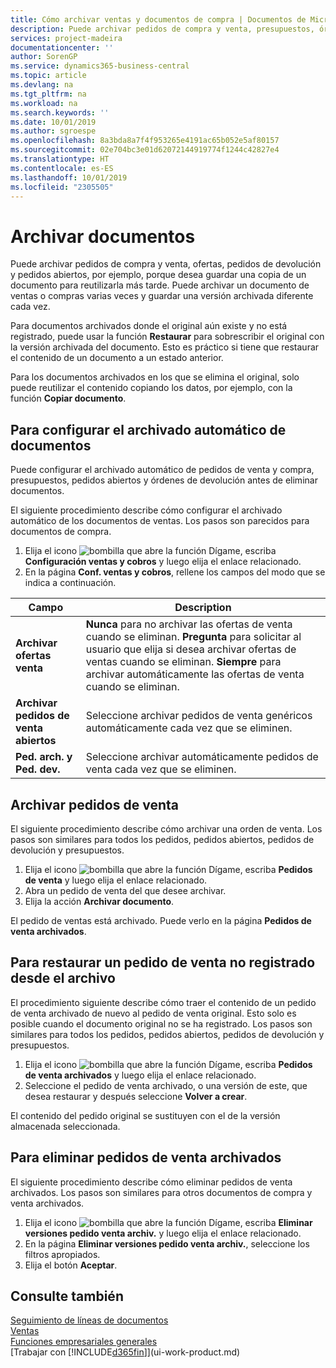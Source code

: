 ```yaml
---
title: Cómo archivar ventas y documentos de compra | Documentos de Microsoft
description: Puede archivar pedidos de compra y venta, presupuestos, órdenes de devolución y pedidos abiertos y puede usar el documento archivado para recrear el documento desde el que se archivó.
services: project-madeira
documentationcenter: ''
author: SorenGP
ms.service: dynamics365-business-central
ms.topic: article
ms.devlang: na
ms.tgt_pltfrm: na
ms.workload: na
ms.search.keywords: ''
ms.date: 10/01/2019
ms.author: sgroespe
ms.openlocfilehash: 8a3bda8a7f4f953265e4191ac65b052e5af80157
ms.sourcegitcommit: 02e704bc3e01d62072144919774f1244c42827e4
ms.translationtype: HT
ms.contentlocale: es-ES
ms.lasthandoff: 10/01/2019
ms.locfileid: "2305505"
---
```

# <a name="archive-documents"></a>Archivar documentos
Puede archivar pedidos de compra y venta, ofertas, pedidos de devolución y pedidos abiertos, por ejemplo, porque desea guardar una copia de un documento para reutilizarla más tarde. Puede archivar un documento de ventas o compras varias veces y guardar una versión archivada diferente cada vez.

Para documentos archivados donde el original aún existe y no está registrado, puede usar la función **Restaurar** para sobrescribir el original con la versión archivada del documento. Esto es práctico si tiene que restaurar el contenido de un documento a un estado anterior.

Para los documentos archivados en los que se elimina el original, solo puede reutilizar el contenido copiando los datos, por ejemplo, con la función **Copiar documento**.   

## <a name="to-set-up-automatic-document-archiving"></a>Para configurar el archivado automático de documentos  
Puede configurar el archivado automático de pedidos de venta y compra, presupuestos, pedidos abiertos y órdenes de devolución antes de eliminar documentos.

El siguiente procedimiento describe cómo configurar el archivado automático de los documentos de ventas. Los pasos son parecidos para documentos de compra.
1.  Elija el icono ![bombilla que abre la función Dígame](media/ui-search/search_small.png "Dígame que desea hacer"), escriba **Configuración ventas y cobros** y luego elija el enlace relacionado.
2. En la página **Conf. ventas y cobros**, rellene los campos del modo que se indica a continuación.

|Campo|Description|
|-----|-----------|
|**Archivar ofertas venta**|**Nunca** para no archivar las ofertas de venta cuando se eliminan. **Pregunta** para solicitar al usuario que elija si desea archivar ofertas de ventas cuando se eliminan. **Siempre** para archivar automáticamente las ofertas de venta cuando se eliminan.|
|**Archivar pedidos de venta abiertos**|Seleccione archivar pedidos de venta genéricos automáticamente cada vez que se eliminen.|
|**Ped. arch. y Ped. dev.**|Seleccione archivar automáticamente pedidos de venta cada vez que se eliminen.|

## <a name="to-archive-a-sales-order"></a>Archivar pedidos de venta
El siguiente procedimiento describe cómo archivar una orden de venta. Los pasos son similares para todos los pedidos, pedidos abiertos, pedidos de devolución y presupuestos.

1.  Elija el icono ![bombilla que abre la función Dígame](media/ui-search/search_small.png "Dígame que desea hacer"), escriba **Pedidos de venta** y luego elija el enlace relacionado.  
2.  Abra un pedido de venta del que desee archivar.  
3.  Elija la acción **Archivar documento**.

El pedido de ventas está archivado. Puede verlo en la página **Pedidos de venta archivados**.

## <a name="to-restore-a-non-posted-sales-order-from-the-archive"></a>Para restaurar un pedido de venta no registrado desde el archivo
El procedimiento siguiente describe cómo traer el contenido de un pedido de venta archivado de nuevo al pedido de venta original. Esto solo es posible cuando el documento original no se ha registrado. Los pasos son similares para todos los pedidos, pedidos abiertos, pedidos de devolución y presupuestos.

1. Elija el icono ![bombilla que abre la función Dígame](media/ui-search/search_small.png "Dígame que desea hacer"), escriba **Pedidos de venta archivados** y luego elija el enlace relacionado.
2. Seleccione el pedido de venta archivado, o una versión de este, que desea restaurar y después seleccione **Volver a crear**.  

El contenido del pedido original se sustituyen con el de la versión almacenada seleccionada.

## <a name="to-delete-archived-sales-orders"></a>Para eliminar pedidos de venta archivados
El siguiente procedimiento describe cómo eliminar pedidos de venta archivados. Los pasos son similares para otros documentos de compra y venta archivados.

1.  Elija el icono ![bombilla que abre la función Dígame](media/ui-search/search_small.png "Dígame que desea hacer"), escriba **Eliminar versiones pedido venta archiv.** y luego elija el enlace relacionado.  
2.  En la página **Eliminar versiones pedido venta archiv.**, seleccione los filtros apropiados.  
3.  Elija el botón **Aceptar**.

## <a name="see-also"></a>Consulte también
[Seguimiento de líneas de documentos](across-how-to-track-document-lines.md)  
[Ventas](sales-manage-sales.md)  
[Funciones empresariales generales](ui-across-business-areas.md)  
[Trabajar con [!INCLUDE[d365fin](includes/d365fin_md.md)]](ui-work-product.md)
